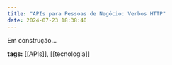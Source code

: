 ```yaml
---
title: "APIs para Pessoas de Negócio: Verbos HTTP"
date: 2024-07-23 18:38:40
---
```


Em construção...


<b>tags:</b> [[APIs]], [[tecnologia]]
